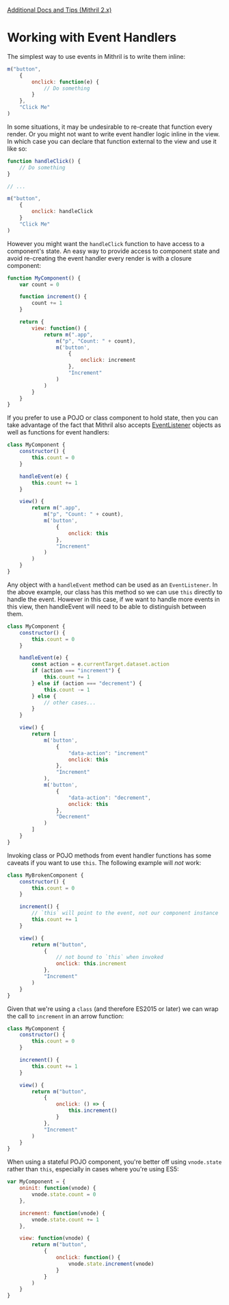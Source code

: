 [Additional Docs and Tips (Mithril 2.x)](./readme.md)

# Working with Event Handlers

The simplest way to use events in Mithril is to write them inline:

```javascript
m("button",
    {
        onclick: function(e) {
            // Do something
        }
    },
    "Click Me"
)
```

In some situations, it may be undesirable to re-create that function every render. Or you might not want to write event handler logic inline in the view. In which case you can declare that function external to the view and use it like so:

```javascript
function handleClick() {
    // Do something
}

// ...

m("button",
    {
        onclick: handleClick
    }
    "Click Me"
)
```

However you might want the `handleClick` function to have access to a component's state. An easy way to provide access to component state and avoid re-creating the event handler every render is with a closure component:

```javascript
function MyComponent() {
    var count = 0

    function increment() {
        count += 1
    }

    return {
        view: function() {
            return m(".app",
                m("p", "Count: " + count),
                m('button',
                    {
                        onclick: increment
                    },
                    "Increment"
                )
            )
        }
    }
}
```

If you prefer to use a POJO or class component to hold state, then you can take advantage of the fact that Mithril also accepts [EventListener](https://developer.mozilla.org/en-US/docs/Web/API/EventListener) objects as well as functions for event handlers:

```javascript
class MyComponent {
    constructor() {
        this.count = 0
    }

    handleEvent(e) {
        this.count += 1
    }

    view() {
        return m(".app",
            m("p", "Count: " + count),
            m('button',
                {
                    onclick: this
                },
                "Increment"
            )
        )
    }
}
```

Any object with a `handleEvent` method can be used as an `EventListener`. In the above example, our class has this method so we can use `this` directly to handle the event. However in this case, if we want to handle more events in this view, then handleEvent will need to be able to distinguish between them.

```javascript
class MyComponent {
    constructor() {
        this.count = 0
    }

    handleEvent(e) {
        const action = e.currentTarget.dataset.action
        if (action === "increment") {
            this.count += 1
        } else if (action === "decrement") {
            this.count -= 1
        } else {
            // other cases...
        }
    }

    view() {
        return [
            m('button',
                {
                    "data-action": "increment"
                    onclick: this
                },
                "Increment"
            ),
            m('button',
                {
                    "data-action": "decrement",
                    onclick: this
                },
                "Decrement"
            )
        ]
    }
}
```

Invoking class or POJO methods from event handler functions has some caveats if you want to use `this`. The following example will *not* work:

```javascript
class MyBrokenComponent {
    constructor() {
        this.count = 0
    }

    increment() {
        // `this` will point to the event, not our component instance
        this.count += 1
    }

    view() {
        return m("button",
            {
                // not bound to `this` when invoked
                onclick: this.increment
            },
            "Increment"
        )
    }
}
```

Given that we're using a `class` (and therefore ES2015 or later) we can wrap the call to `increment` in an arrow function:

```javascript
class MyComponent {
    constructor() {
        this.count = 0
    }

    increment() {
        this.count += 1
    }

    view() {
        return m("button",
            {
                onclick: () => {
                    this.increment()
                }
            },
            "Increment"
        )
    }
}
```

When using a stateful POJO component, you're better off using `vnode.state` rather than `this`, especially in cases where you're using ES5:

```javascript
var MyComponent = {
    oninit: function(vnode) {
        vnode.state.count = 0
    },

    increment: function(vnode) {
        vnode.state.count += 1
    },

    view: function(vnode) {
        return m("button",
            {
                onclick: function() {
                    vnode.state.increment(vnode)
                }
            }
        )
    }
}
```

